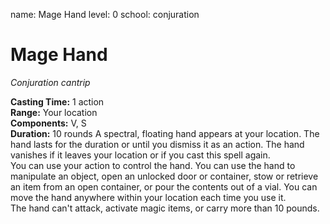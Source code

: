 name: Mage Hand
level: 0
school: conjuration

# Mage Hand 
_Conjuration cantrip_ 

**Casting Time:** 1 action    
**Range:** Your location    
**Components:** V, S    
**Duration:** 10 rounds 
A spectral, floating hand appears at your location. The hand lasts for the duration or until you dismiss it as an action. The hand vanishes if it leaves your location or if you cast this spell again.    
You can use your action to control the hand. You can use the hand to manipulate an object, open an unlocked door or container, stow or retrieve an item from an open container, or pour the contents out of a vial. You can move the hand anywhere within your location each time you use it.    
The hand can't attack, activate magic items, or carry more than 10 pounds. 